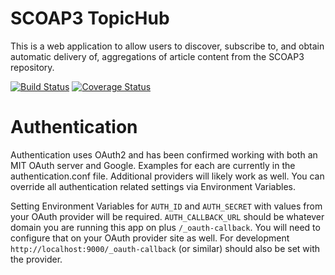 SCOAP3 TopicHub
=================================

This is a web application to allow users to discover, subscribe to,
and obtain automatic delivery of, aggregations of article content from the SCOAP3 repository.

[![Build Status](https://travis-ci.org/MITLibraries/scoap3hub.svg?branch=master)](https://travis-ci.org/MITLibraries/scoap3hub) [![Coverage Status](https://coveralls.io/repos/MITLibraries/scoap3hub/badge.svg?branch=master)](https://coveralls.io/r/MITLibraries/scoap3hub?branch=master)

Authentication
=====
Authentication uses OAuth2 and has been confirmed working with both an MIT
OAuth server and Google. Examples for each are currently in the authentication.conf file.
Additional providers will likely work as well. You can override all authentication related
settings via Environment Variables.

Setting Environment Variables for `AUTH_ID` and `AUTH_SECRET` with values from your
OAuth provider will be required. `AUTH_CALLBACK_URL` should be whatever domain you are
running this app on plus `/_oauth-callback`. You will need to configure that on your
OAuth provider site as well. For development `http://localhost:9000/_oauth-callback`
(or similar) should also be set with the provider.

